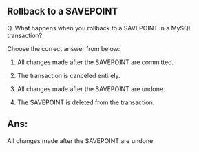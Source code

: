 ## Rollback to a SAVEPOINT
  
Q. What happens when you rollback to a SAVEPOINT in a MySQL transaction?

Choose the correct answer from below:
  
  1. All changes made after the SAVEPOINT are committed.

  2. The transaction is canceled entirely.

  3. All changes made after the SAVEPOINT are undone.

  4. The SAVEPOINT is deleted from the transaction.

## Ans:
All changes made after the SAVEPOINT are undone.
